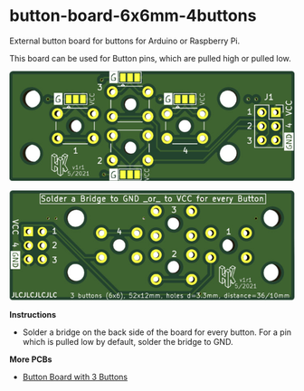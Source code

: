 # button-board-6x6mm-4buttons

External button board for buttons for Arduino or Raspberry Pi.

This board can be used for Button pins, which are pulled high or pulled low.

![PCB front](./images/front.jpg)

![PCB back](./images/back.jpg)

__Instructions__

- Solder a bridge on the back side of the board for every button. For a pin which is pulled low by default, solder the bridge to GND.

__More PCBs__

- [Button Board with 3 Buttons](https://github.com/zytzeiche/button-board-6x6mm-3buttons)
